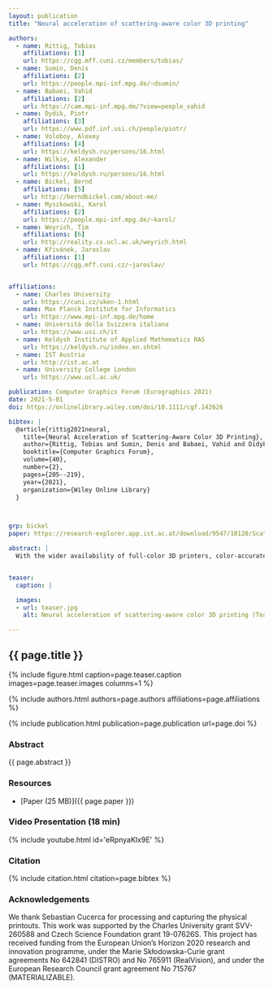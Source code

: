 ```yaml
---
layout: publication
title: "Neural acceleration of scattering-aware color 3D printing"

authors:
  - name: Rittig, Tobias
    affiliations: [1]
    url: https://cgg.mff.cuni.cz/members/tobias/
  - name: Sumin, Denis
    affiliations: [2]
    url: https://people.mpi-inf.mpg.de/~dsumin/
  - name: Babaei, Vahid 
    affiliations: [2]
    url: https://cam.mpi-inf.mpg.de/?view=people_vahid
  - name: Dydik, Piotr
    affiliations: [3]
    url: https://www.pdf.inf.usi.ch/people/piotr/
  - name: Voloboy, Alexey
    affiliations: [4]
    url: https://keldysh.ru/persons/16.html	
  - name: Wilkie, Alexander
    affiliations: [1]
    url: https://keldysh.ru/persons/16.html
  - name: Bickel, Bernd
    affiliations: [5]
    url: http://berndbickel.com/about-me/
  - name: Myszkowski, Karol
    affiliations: [2]
    url: https://people.mpi-inf.mpg.de/~karol/
  - name: Weyrich, Tim
    affiliations: [6]
    url: http://reality.cs.ucl.ac.uk/weyrich.html
  - name: Křivánek, Jaroslav
    affiliations: [1]
    url: https://cgg.mff.cuni.cz/~jaroslav/


affiliations:
  - name: Charles University
    url: https://cuni.cz/uken-1.html
  - name: Max Planck Institute for Informatics
    url: https://www.mpi-inf.mpg.de/home
  - name: Università della Svizzera italiana
    url: https://www.usi.ch/it
  - name: Keldysh Institute of Applied Mathematics RAS
    url: https://keldysh.ru/index.en.shtml	
  - name: IST Austria
    url: http://ist.ac.at
  - name: University College London
    url: https://www.ucl.ac.uk/	

publication: Computer Graphics Forum (Eurographics 2021)
date: 2021-5-01
doi: https://onlinelibrary.wiley.com/doi/10.1111/cgf.142626

bibtex: |
  @article{rittig2021neural,
    title={Neural Acceleration of Scattering-Aware Color 3D Printing},
    author={Rittig, Tobias and Sumin, Denis and Babaei, Vahid and Didyk, Piotr and Voloboy, Alexey and Wilkie, Alexander and Bickel, Bernd and Myszkowski, Karol and Weyrich, Tim and K{\v{r}}iv{\'a}nek, Jaroslav},
    booktitle={Computer Graphics Forum},
    volume={40},
    number={2},
    pages={205--219},
    year={2021},
    organization={Wiley Online Library}
  }



grp: bickel
paper: https://research-explorer.app.ist.ac.at/download/9547/10120/ScatteringAwareColor3DPrinting_authorVersion.pdf

abstract: |
  With the wider availability of full-color 3D printers, color-accurate 3D-print preparation has received increased attention. A key challenge lies in the inherent translucency of commonly used print materials that blurs out details of the color texture. Previous work tries to compensate for these scattering effects through strategic assignment of colored primary materials to printer voxels. To date, the highest-quality approach uses iterative optimization that relies on computationally expensive Monte Carlo light transport simulation to predict the surface appearance from subsurface scattering within a given print material distribution; that optimization, however, takes in the order of days on a single machine. In our work, we dramatically speed up the process by replacing the light transport simulation with a data-driven approach. Leveraging a deep neural network to predict the scattering within a highly heterogeneous medium, our method performs around two orders of magnitude faster than Monte Carlo rendering while yielding optimization results of similar quality level. The network is based on an established method from atmospheric cloud rendering, adapted to our domain and extended by a physically motivated weight sharing scheme that substantially reduces the network size. We analyze its performance in an end-to-end print preparation pipeline and compare quality and runtime to alternative approaches, and demonstrate its generalization to unseen geometry and material values. This for the first time enables full heterogenous material optimization for 3D-print preparation within time frames in the order of the actual printing time.


teaser:
  caption: |

  images:
  - url: teaser.jpg
    alt: Neural acceleration of scattering-aware color 3D printing (Teaser Image)

---
```


## {{ page.title }}

{% include figure.html caption=page.teaser.caption images=page.teaser.images columns=1 %}

{% include authors.html authors=page.authors affiliations=page.affiliations %}

{% include publication.html publication=page.publication url=page.doi %}

### Abstract

{{ page.abstract }}

### Resources

* [Paper (25 MB)]({{ page.paper }})

<!--
* [Official publisher page]({{page.doi}}) &nbsp; [![ACM](ACM_logo.svg){: width="40x"}]({{page.doi}})
-->

### Video Presentation (18 min)

{% include youtube.html id='eRpnyaKIx9E' %}


### Citation

{% include citation.html citation=page.bibtex %}

### Acknowledgements
We thank Sebastian Cucerca for processing and capturing the physical printouts. This work was supported by the Charles University grant SVV-260588 and Czech Science Foundation grant 19-07626S. This project has received funding from the European Union’s Horizon 2020 research and innovation programme, under the Marie Skłodowska-Curie grant agreements No 642841 (DISTRO) and No 765911 (RealVision), and under the European Research Council grant agreement No 715767 (MATERIALIZABLE).

